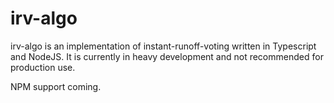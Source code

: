 # irv-algo

irv-algo is an implementation of instant-runoff-voting written in Typescript and NodeJS. It is currently in heavy development and not recommended for production use. 

NPM support coming.
